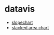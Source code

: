 # datavis

- [slopechart](https://rcatlord.github.io/datavis/slopechart)
- [stacked area chart](https://rcatlord.github.io/datavis/stacked_area_chart)
